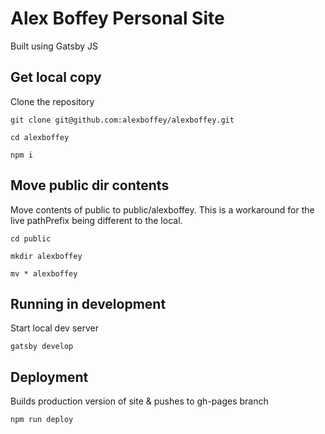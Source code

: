 # Alex Boffey Personal Site
Built using Gatsby JS

## Get local copy
Clone the repository
```
git clone git@github.com:alexboffey/alexboffey.git

cd alexboffey

npm i
```

## Move public dir contents
Move contents of public to public/alexboffey. This is a workaround for the live pathPrefix being different to the local.
```
cd public

mkdir alexboffey

mv * alexboffey
```

## Running in development
Start local dev server
```
gatsby develop
```

## Deployment
Builds production version of site & pushes to gh-pages branch
```
npm run deploy
```
